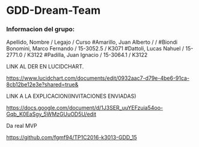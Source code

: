 # GDD-Dream-Team

### Informacion del grupo:
Apellido, Nombre / Legajo / Curso
#Amarillo, Juan Alberto / /
#Biondi Bonomini, Marco Fernando / 15-3052.5 / K3071
#Dattoli, Lucas Nahuel / 15-2771.0 / K3122
#Padilla, Juan Ignacio / 15-3064.1 / K3122

LINK AL DER EN LUCIDCHART.

https://www.lucidchart.com/documents/edit/0932aac7-d79e-4be6-91ca-8cb12be12e3e?shared=true&

LINK A LA EXPLICACION(INVITACIONES ENVIADAS)

https://docs.google.com/document/d/1J3SER_uuYEFzuia54oo-Gqb_K0EaSgy_5WMzGUuOD5U/edit

Da real MVP

https://github.com/fgmf94/TP1C2016-k3013-GDD_15
